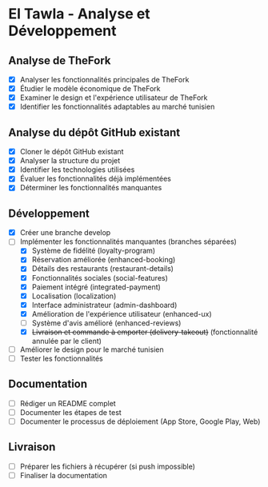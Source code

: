 # El Tawla - Analyse et Développement

## Analyse de TheFork
- [x] Analyser les fonctionnalités principales de TheFork
- [x] Étudier le modèle économique de TheFork
- [x] Examiner le design et l'expérience utilisateur de TheFork
- [x] Identifier les fonctionnalités adaptables au marché tunisien

## Analyse du dépôt GitHub existant
- [x] Cloner le dépôt GitHub existant
- [x] Analyser la structure du projet
- [x] Identifier les technologies utilisées
- [x] Évaluer les fonctionnalités déjà implémentées
- [x] Déterminer les fonctionnalités manquantes

## Développement
- [x] Créer une branche develop
- [ ] Implémenter les fonctionnalités manquantes (branches séparées)
  - [x] Système de fidélité (loyalty-program)
  - [x] Réservation améliorée (enhanced-booking)
  - [x] Détails des restaurants (restaurant-details)
  - [x] Fonctionnalités sociales (social-features)
  - [x] Paiement intégré (integrated-payment)
  - [x] Localisation (localization)
  - [x] Interface administrateur (admin-dashboard)
  - [x] Amélioration de l'expérience utilisateur (enhanced-ux)
  - [ ] Système d'avis amélioré (enhanced-reviews)
  - [x] ~~Livraison et commande à emporter (delivery-takeout)~~ (fonctionnalité annulée par le client)
- [ ] Améliorer le design pour le marché tunisien
- [ ] Tester les fonctionnalités

## Documentation
- [ ] Rédiger un README complet
- [ ] Documenter les étapes de test
- [ ] Documenter le processus de déploiement (App Store, Google Play, Web)

## Livraison
- [ ] Préparer les fichiers à récupérer (si push impossible)
- [ ] Finaliser la documentation
